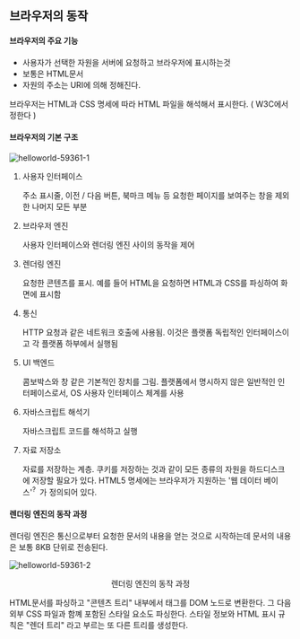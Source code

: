 ## 브라우저의 동작

#### 브라우저의 주요 기능

- 사용자가 선택한 자원을 서버에 요청하고 브라우저에 표시하는것
- 보통은 HTML문서
- 자원의 주소는 URI에 의해 정해진다.



브라우저는 HTML과 CSS 명세에 따라 HTML 파일을 해석해서 표시한다. ( W3C에서 정한다 ) 





#### 브라우저의 기본 구조

![helloworld-59361-1](https://user-images.githubusercontent.com/44697835/102212187-222be880-3f18-11eb-8544-0999382fea84.png)

1. 사용자 인터페이스

   주소 표시줄, 이전 / 다음 버튼, 북마크 메뉴 등 요청한 페이지를 보여주는 창을 제외한 나머지 모든 부분

   

2. 브라우저 엔진

   사용자 인터페이스와 렌더링 엔진 사이의 동작을 제어

   

3. 렌더링 엔진

   요청한 콘텐츠를 표시. 예를 들어 HTML을 요청하면 HTML과 CSS를 파싱하여 화면에 표시함

   

4. 통신

   HTTP 요청과 같은 네트워크 호출에 사용됨. 이것은 플랫폼 독립적인 인터페이스이고 각 플랫폼 하부에서 실행됨

   

5. UI 백엔드

   콤보박스와 창 같은 기본적인 장치를 그림.  플랫폼에서 명시하지 않은 일반적인 인터페이스로서, OS 사용자 인터페이스 체계를 사용

   

6. 자바스크립트 해석기

   자바스크립트 코드를 해석하고 실행

   

7. 자료 저장소

   자료를 저장하는 계층. 쿠키를 저장하는 것과 같이 모든 종류의 자원을 하드디스크에 저장할 필요가 있다. HTML5 명세에는 브라우저가 지원하는 '웹 데이터 베이스'<sup>? </sup> 가 정의되어 있다.



#### 렌더링 엔진의 동작 과정

렌더링 엔진은 통신으로부터 요청한 문서의 내용을 얻는 것으로 시작하는데 문서의 내용은 보통 8KB 단위로 전송된다.



![helloworld-59361-2](https://user-images.githubusercontent.com/44697835/102213093-9450fd00-3f19-11eb-9259-e278d6d3aa1a.png)

<center>렌더링 엔진의 동작 과정</center>

HTML문서를 파싱하고 "콘텐츠 트리" 내부에서 태그를  DOM 노드로 변환한다. 그 다음 외부 CSS 파일과 함꼐 포함된 스타일 요소도 파싱한다. 스타일 정보와 HTML 표시 규칙은 "렌더 트리" 라고 부르는 또 다른 트리를 생성한다.



